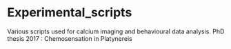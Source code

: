 # Experimental_scripts
Various scripts used for calcium imaging and behavioural data analysis. PhD thesis 2017 : Chemosensation in Platynereis
